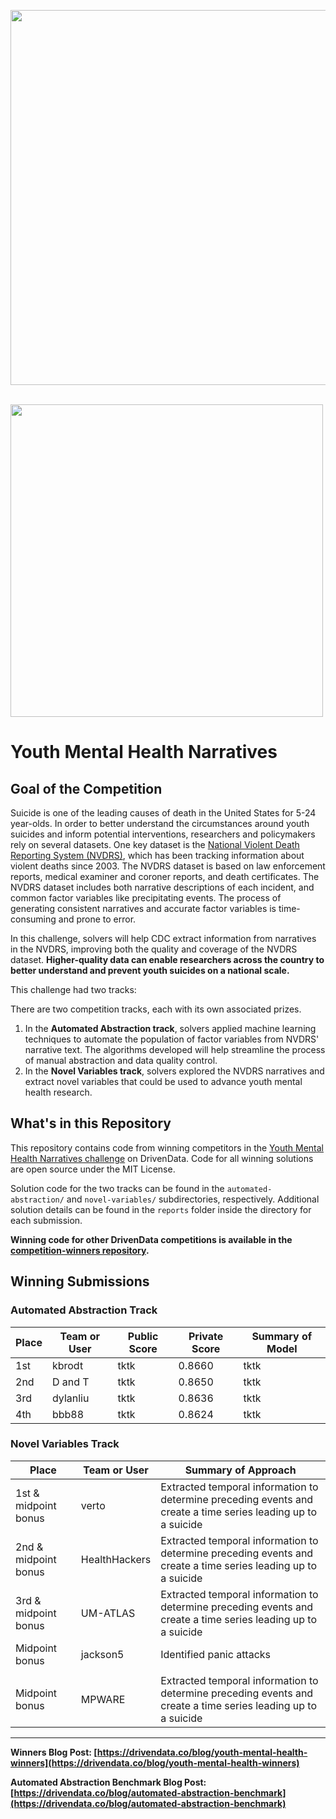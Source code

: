 [<img src='https://s3.amazonaws.com/drivendata-public-assets/logo-white-blue.png' width='600'>](https://www.drivendata.org/)
<br><br>

[<img src='https://drivendata-prod-public.s3.amazonaws.com/comp_images/top-view-doctor-using-laptop-clipboard.jpg' width='500'>](https://www.drivendata.org/competitions/group/cdc-narratives/)



# Youth Mental Health Narratives

## Goal of the Competition

Suicide is one of the leading causes of death in the United States for 5-24 year-olds. In order to better understand the circumstances around youth suicides and inform potential interventions, researchers and policymakers rely on several datasets. One key dataset is the [National Violent Death Reporting System (NVDRS)](https://wisqars.cdc.gov/about/nvdrs-data/), which has been tracking information about violent deaths since 2003. The NVDRS dataset is based on law enforcement reports, medical examiner and coroner reports, and death certificates. The NVDRS dataset includes both narrative descriptions of each incident, and common factor variables like precipitating events. The process of generating consistent narratives and accurate factor variables is time-consuming and prone to error.

In this challenge, solvers will help CDC extract information from narratives in the NVDRS, improving both the quality and coverage of the NVDRS dataset. **Higher-quality data can enable researchers across the country to better understand and prevent youth suicides on a national scale.**

This challenge had two tracks:

There are two competition tracks, each with its own associated prizes.

1. In the **Automated Abstraction track**, solvers applied machine learning techniques to automate the population of factor variables from NVDRS' narrative text. The algorithms developed will help streamline the process of manual abstraction and data quality control.
2. In the **Novel Variables track**, solvers explored the NVDRS narratives and extract novel variables that could be used to advance youth mental health research.

## What's in this Repository

This repository contains code from winning competitors in the [Youth Mental Health Narratives challenge](https://www.drivendata.org/competitions/group/cdc-narratives/) on DrivenData. Code for all winning solutions are open source under the MIT License.

Solution code for the two tracks can be found in the `automated-abstraction/` and `novel-variables/` subdirectories, respectively. Additional solution details can be found in the `reports` folder inside the directory for each submission.

**Winning code for other DrivenData competitions is available in the [competition-winners repository](https://github.com/drivendataorg/competition-winners).**

## Winning Submissions

### Automated Abstraction Track

| Place | Team or User  | Public Score | Private Score | Summary of Model                           |
|-------|---------------|--------------|---------------|--------------------------------------------|
| 1st     | kbrodt | tktk       | 0.8660       | tktk  |
| 2nd     | D and T | tktk       | 0.8650       | tktk  |
| 3rd     | dylanliu | tktk       | 0.8636       | tktk  |
| 4th     | bbb88 | tktk       | 0.8624       | tktk  |

### Novel Variables Track

| Place | Team or User  | Summary of Approach  |
|-------|---------------|--------------|
| 1st & midpoint bonus     | verto | Extracted temporal information to determine preceding events and create a time series leading up to a suicide       |
| 2nd & midpoint bonus     | HealthHackers | Extracted temporal information to determine preceding events and create a time series leading up to a suicide       |
| 3rd & midpoint bonus     | UM-ATLAS | Extracted temporal information to determine preceding events and create a time series leading up to a suicide       |
| Midpoint bonus     | jackson5 | Identified panic attacks
       |
| Midpoint bonus     | MPWARE | Extracted temporal information to determine preceding events and create a time series leading up to a suicide       |

---

**Winners Blog Post: [https://drivendata.co/blog/youth-mental-health-winners](https://drivendata.co/blog/youth-mental-health-winners)**

**Automated Abstraction Benchmark Blog Post: [https://drivendata.co/blog/automated-abstraction-benchmark](https://drivendata.co/blog/automated-abstraction-benchmark)**